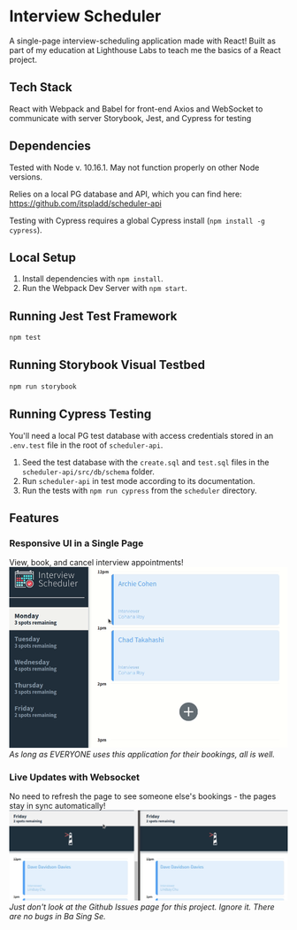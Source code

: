 # Interview Scheduler

A single-page interview-scheduling application made with React! Built as part of my education at Lighthouse Labs to teach me the basics of a React project.

## Tech Stack
React with Webpack and Babel for front-end
Axios and WebSocket to communicate with server
Storybook, Jest, and Cypress for testing

## Dependencies
Tested with Node v. 10.16.1. May not function properly on other Node versions.

Relies on a local PG database and API, which you can find here: https://github.com/itspladd/scheduler-api

Testing with Cypress requires a global Cypress install (`npm install -g cypress`).

## Local Setup

1. Install dependencies with `npm install`.
2. Run the Webpack Dev Server with `npm start`.

## Running Jest Test Framework

```sh
npm test
```

## Running Storybook Visual Testbed

```sh
npm run storybook
```

## Running Cypress Testing

You'll need a local PG test database with access credentials stored in an `.env.test` file in the root of `scheduler-api`.

1. Seed the test database with the `create.sql` and `test.sql` files in the `scheduler-api/src/db/schema` folder.
2. Run `scheduler-api` in test mode according to its documentation.
3. Run the tests with `npm run cypress` from the `scheduler` directory.

## Features

### Responsive UI in a Single Page
View, book, and cancel interview appointments!
![](https://github.com/itspladd/scheduler/blob/main/docs/interface.gif)
*As long as EVERYONE uses this application for their bookings, all is well.*

### Live Updates with Websocket
No need to refresh the page to see someone else's bookings - the pages stay in sync automatically!
![](https://github.com/itspladd/scheduler/blob/main/docs/websocket.gif)
*Just don't look at the Github Issues page for this project. Ignore it. There are no bugs in Ba Sing Se.*
